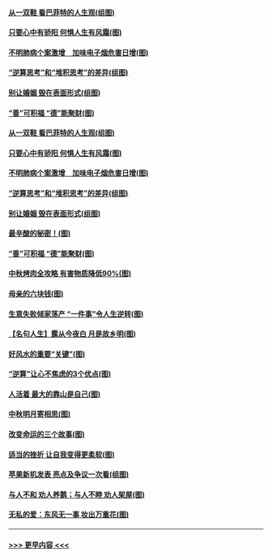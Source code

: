 #### [从一双鞋 看巴菲特的人生观(组图)](../pages/p8/907311.md?t=09142311) 
#### [只要心中有骄阳 何惧人生有风霜(图)](../pages/p8/907320.md?t=09142311) 
#### [不明肺病个案激增　加味电子烟危害日增(图)](../pages/p8/907307.md?t=09142311) 
#### [“逆算思考”和“堆积思考”的差异(组图)](../pages/p8/907229.md?t=09142311) 
#### [别让婚姻 毁在表面形式(组图)](../pages/p8/907118.md?t=09142311) 
#### [“善”可积福 “德”能聚财(图)](../pages/p8/906906.md?t=09142311) 
#### [从一双鞋 看巴菲特的人生观(组图)](../pages/p8/907311.md?t=09142311) 
#### [只要心中有骄阳 何惧人生有风霜(图)](../pages/p8/907320.md?t=09142311) 
#### [不明肺病个案激增　加味电子烟危害日增(图)](../pages/p8/907307.md?t=09142311) 
#### [“逆算思考”和“堆积思考”的差异(组图)](../pages/p8/907229.md?t=09142311) 
#### [别让婚姻 毁在表面形式(组图)](../pages/p8/907118.md?t=09142311) 
#### [最辛酸的秘密！(图)](../pages/p8/906327.md?t=09142311) 
#### [“善”可积福 “德”能聚财(图)](../pages/p8/906906.md?t=09142311) 
#### [中秋烤肉全攻略 有害物质降低90%(图)](../pages/p8/907227.md?t=09142311) 
#### [母亲的六块钱(图)](../pages/p8/907107.md?t=09142311) 
#### [生意失败倾家荡产 “一件事”令人生逆转(图)](../pages/p8/907101.md?t=09142311) 
#### [【名句人生】露从今夜白 月是故乡明(图)](../pages/p8/906558.md?t=09142311) 
#### [好风水的重要“关键”(图)](../pages/p8/907087.md?t=09142311) 
#### [“逆算”让心不焦虑的3个优点(图)](../pages/p8/907070.md?t=09142311) 
#### [人活着 最大的靠山是自己(图)](../pages/p8/906329.md?t=09142311) 
#### [中秋明月寄相思(图)](../pages/p8/906932.md?t=09142311) 
#### [改变命运的三个故事(图)](../pages/p8/906257.md?t=09142311) 
#### [适当的挫折 让自我变得更柔软(图)](../pages/p8/906984.md?t=09142311) 
#### [苹果新机发表 亮点及争议一次看(组图)](../pages/p8/906967.md?t=09142311) 
#### [与人不和 劝人养鹅；与人不睦 劝人架屋(图)](../pages/p8/906905.md?t=09142311) 
#### [无私的爱：东风无一事 妆出万重花(图)](../pages/p8/906862.md?t=09142311) 

----
#### [ >>> 更早内容 <<< ](../indexes/p8-earlier.md)
